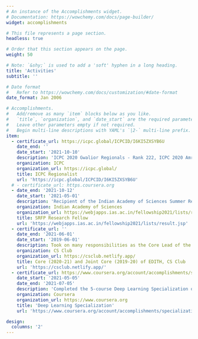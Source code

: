 ```yaml
---
# An instance of the Accomplishments widget.
# Documentation: https://wowchemy.com/docs/page-builder/
widget: accomplishments

# This file represents a page section.
headless: true

# Order that this section appears on the page.
weight: 50

# Note: `&shy;` is used to add a 'soft' hyphen in a long heading.
title: 'Activities'
subtitle: ''

# Date format
#   Refer to https://wowchemy.com/docs/customization/#date-format
date_format: Jan 2006

# Accomplishments.
#   Add/remove as many `item` blocks below as you like.
#   `title`, `organization`, and `date_start` are the required parameters.
#   Leave other parameters empty if not required.
#   Begin multi-line descriptions with YAML's `|2-` multi-line prefix.
item:
  - certificate_url: https://icpc.global/ICPCID/I6KI5ZXSYB6U
    date_end: ''
    date_start: '2021-10-10'
    description: 'ICPC 2020 Gwalior Regionals - Rank 222, ICPC 2020 Amritapuri Regionals - Rank 342'
    organization: ICPC
    organization_url: https://icpc.global/
    title: ICPC Regionalist 
    url: 'https://icpc.global/ICPCID/I6KI5ZXSYB6U'
  # - certificate_url: https.coursera.org
  - date_end: '2021-10-12'
    date_start: '2021-05-01'
    description: 'Recipient of the Indian Academy of Sciences Summer Research Fellowship (SRFP) 2021.'
    organization: Indian Academy of Sciences
    organization_url: https://webjapps.ias.ac.in/fellowship2021/lists/result.jsp
    title: SRFP Research Fellow
    url: 'https://webjapps.ias.ac.in/fellowship2021/lists/result.jsp'
  - certificate_url: ''
    date_end: '2021-06-01'
    date_start: '2019-06-01'
    description: Took on many responsibilities as the Core Lead of the EDITH (Education in IT and Hardware) Section of the CS Club, IIITDM Kancheepuram. Also led the HPC Track of CS Club by organizing workshops and sessions on HPC.
    organization: CS Club
    organization_url: https://csclub.netlify.app/
    title: Core (2020-21) and Joint Core (2019-20) of EDITH, CS Club
    url: 'https://csclub.netlify.app/'
  - certificate_url: https://www.coursera.org/account/accomplishments/specialization/certificate/UX4W4PNMPKP7
    date_start: '2021-05-05'
    date_end: '2021-07-05'
    description: 'Completed the 5-course Deep Learning Specialization on Coursera.'
    organization: Coursera
    organization_url: https://www.coursera.org
    title: 'Deep Learning Specialization'
    url: 'https://www.coursera.org/account/accomplishments/specialization/certificate/UX4W4PNMPKP7'

design:
  columns: '2'
---
```

